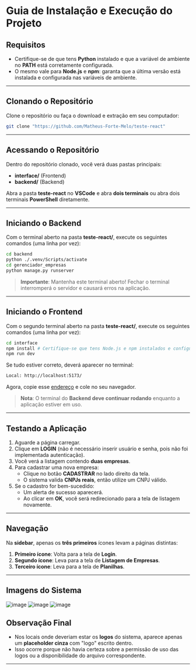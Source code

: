 # Guia de Instalação e Execução do Projeto

## Requisitos

- Certifique-se de que tens **Python** instalado e que a variável de ambiente no **PATH** está corretamente configurada.
- O mesmo vale para **Node.js** e **npm**: garanta que a última versão está instalada e configurada nas variáveis de ambiente.

---

## Clonando o Repositório

Clone o repositório ou faça o download e extração em seu computador:

```sh
git clone "https://github.com/Matheus-Forte-Melo/teste-react"
```

---

## Acessando o Repositório

Dentro do repositório clonado, você verá duas pastas principais:

- **interface/** (Frontend)
- **backend/** (Backend)

Abra a pasta **teste-react** no **VSCode** e abra **dois terminais** ou abra dois terminais **PowerShell** diretamente.

---

## Iniciando o Backend

Com o terminal aberto na pasta **teste-react/**, execute os seguintes comandos (uma linha por vez):

```sh
cd backend
python ./.venv/Scripts/activate
cd gerenciador_empresas
python manage.py runserver
```

> **Importante**: Mantenha este terminal aberto! Fechar o terminal interromperá o servidor e causará erros na aplicação.

---

## Iniciando o Frontend

Com o segundo terminal aberto na pasta **teste-react/**, execute os seguintes comandos (uma linha por vez):

```sh
cd interface
npm install # Certifique-se que tens Node.js e npm instalados e configurados
npm run dev
```

Se tudo estiver correto, deverá aparecer no terminal:

```sh
Local: http://localhost:5173/
```

Agora, copie esse [endereço](http://localhost:5173/) e cole no seu navegador.

> **Nota**: O terminal do **Backend deve continuar rodando** enquanto a aplicação estiver em uso.

---

## Testando a Aplicação

1. Aguarde a página carregar.
2. Clique em **LOGIN** (não é necessário inserir usuário e senha, pois não foi implementada autenticação).
3. Você verá a listagem contendo **duas empresas**.
4. Para cadastrar uma nova empresa:
   - Clique no botão **CADASTRAR** no lado direito da tela.
   - O sistema valida **CNPJs reais**, então utilize um CNPJ válido.
5. Se o cadastro for bem-sucedido:
   - Um alerta de sucesso aparecerá.
   - Ao clicar em **OK**, você será redirecionado para a tela de listagem novamente.

---

## Navegação

Na **sidebar**, apenas os **três primeiros** ícones levam a páginas distintas:

1. **Primeiro ícone**: Volta para a tela de **Login**.
2. **Segundo ícone**: Leva para a tela de **Listagem de Empresas**.
3. **Terceiro ícone**: Leva para a tela de **Planilhas**.

---

## Imagens do Sistema

![image](https://github.com/user-attachments/assets/ecd629a6-7881-499c-a190-a629a6940f2e)
![image](https://github.com/user-attachments/assets/2275289c-7295-4591-b4d4-7c98c64418e2)
![image](https://github.com/user-attachments/assets/c728b71b-e0d8-4a9b-a946-9ea4c6c1c971)


## Observação Final

- Nos locais onde deveriam estar os **logos** do sistema, aparece apenas um **placeholder cinza** com "logo" escrito dentro.
- Isso ocorre porque não havia certeza sobre a permissão de uso das logos ou a disponibilidade do arquivo correspondente.

---


